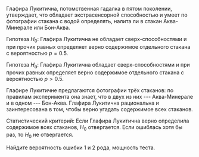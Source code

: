 Глафира Лукитична, потомственная гадалка в пятом поколении, утверждает, что обладает экстрасенсорной способностью и умеет по фотографии стакана с водой определять, налита ли в стакан Аква-Минерале или Бон-Аква. 


Гипотеза $H_0$: Глафира Лукитична не обладает сверх-способностями и при прочих равных определяет верно содержимое отдельного стакана с вероятностью $p=0.5$.

Гипотеза $H_a$: Глафира Лукитична обладает сверх-способностями и при прочих равных определяет верно содержимое отдельного стакана с вероятностью $p>0.5$.

Глафире Лукитичне предлагаются фотографии трёх стаканов: по правилам эксперимента она знает, что в двух из них --- Аква-Минерале и в одном --- Бон-Аква. Глафира Лукитична рациональна и заинтересована в том, чтобы верно угадать содержимое всех стаканов.

Статистический критерий: Если Глафира Лукитична верно определила содержимое всех стаканов, $H_0$ отвергается. Если ошиблась хотя бы раз, то $H_0$ не отвергается.

Найдите вероятность ошибки 1 и 2 рода, мощность теста.
